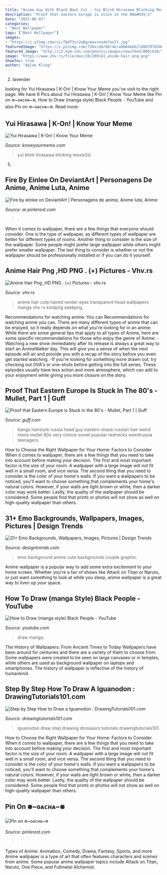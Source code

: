 ```yaml
---
title: "Anime Guy With Black Bowl Cut : Yui Blink Hirasawa Blinking Moxie2d"
description: "Proof that eastern europe is stuck in the 80&#039;s"
date: "2022-06-03"
categories:
- "Best Wallpaper"
tags: ["Best Wallpaper"]
images:
- "https://i.ytimg.com/vi/fQdT3vc2wQg/maxresdefault.jpg"
featuredImage: "https://i.pinimg.com/736x/a9/68/4e/a9684ebb21d06787834691f370f7392e.jpg"
featured_image: "http://i2.kym-cdn.com/photos/images/newsfeed/000/626/782/c62.gif"
image: "https://www.vhv.rs/file/max/28/288141_anime-hair-png.png"
ShowToc: true
author: "Aglae Kling"
---
```



2. lavender 

	

		
looking for Yui Hirasawa | K-On! | Know Your Meme you've visit to the right page. We have 8 Pics about Yui Hirasawa | K-On! | Know Your Meme like Pin on ᪥~ɢᴀᴄʜᴀ~᪥, How to Draw (manga style) Black People - YouTube and also Pin on ᪥~ɢᴀᴄʜᴀ~᪥. Read more:
		
    
## Yui Hirasawa | K-On! | Know Your Meme

<img loading=lazy src="http://i2.kym-cdn.com/photos/images/newsfeed/000/626/782/c62.gif" onerror="this.onerror=null;this.src='https://tse1.mm.bing.net/th?id=OIP.SkWpxBRhrY7iyXAKOP1OdAHaEK&amp;pid=15.1';" alt="Yui Hirasawa | K-On! | Know Your Meme">

_Source: knowyourmeme.com_

>yui blink hirasawa blinking moxie2d. 

	

5.

    
## Fire By Einlee On DeviantArt | Personagens De Anime, Anime Luta, Anime

<img loading=lazy src="https://i.pinimg.com/736x/a9/68/4e/a9684ebb21d06787834691f370f7392e.jpg" onerror="this.onerror=null;this.src='https://tse4.mm.bing.net/th?id=OIP.IYF6seOGL0l_XejmS1zKuwHaKe&amp;pid=15.1';" alt="Fire by einlee on DeviantArt | Personagens de anime, Anime luta, Anime">

_Source: ar.pinterest.com_

>. 

	

When it comes to wallpaper, there are a few things that everyone should consider. One is the type of wallpaper, as different types of wallpaper are better for different types of rooms. Another thing to consider is the size of the wallpaper. Some people might prefer large wallpaper while others might prefer smaller wallpaper. The last thing to consider is whether or not the wallpaper should be professionally installed or if you can do it yourself.

    
## Anime Hair Png ,HD PNG . (+) Pictures - Vhv.rs

<img loading=lazy src="https://www.vhv.rs/file/max/28/288141_anime-hair-png.png" onerror="this.onerror=null;this.src='https://tse4.mm.bing.net/th?id=OIP.nhJ0PQNbkC86bpHCQA51gAHaJ0&amp;pid=15.1';" alt="Anime Hair Png ,HD PNG . (+) Pictures - vhv.rs">

_Source: vhv.rs_

>anime hair cute haired render eyes transparent head wallpapers manga vhv rs kindpng seekpng. 

	

Recommendations for watching anime: You can
Recommendations for watching anime you can. There are many different types of anime that can be enjoyed, so it really depends on what you're looking for in an anime. While there are some general tips that apply to all types of Anime, here are some specific recommendations for those who enjoy the genre of Anime: 
-Watching a new show immediately after its release is always a great way to start an AnimeWalker day. This will give you a sense of when the next episode will air and provide you with a recap of the story before you even get started watching. 
-If you're looking for something more drawn out, try checking out OVA's or one-shots before getting into the full series. These episodes usually have less action and more atmosphere, which can add to your enjoyment while giving you more closure on the story.

    
## Proof That Eastern Europe Is Stuck In The 80&#039;s - Mullet, Part 1 | Guff

<img loading=lazy src="http://i0.wp.com/weirdrussia.com/wp-content/uploads/2015/01/chubchik1.jpg" onerror="this.onerror=null;this.src='https://tse1.mm.bing.net/th?id=OIP.t5BoHdtoEeWSer0TH7H4PAHaJ3&amp;pid=15.1';" alt="Proof that Eastern Europe is Stuck in the 80&#039;s - Mullet, Part 1 | Guff">

_Source: guff.com_

>bangs hairstyle russia head guy eastern shave russian hair weird mens mullet 80s very choice soviet popular rednecks weirdrussia teenagers. 

	

How to Choose the Right Wallpaper for Your Home: Factors to Consider
When it comes to wallpaper, there are a few things that you need to take into account before making your decision. The first and most important factor is the size of your room. A wallpaper with a large image will not fit well in a small room, and vice versa. 
The second thing that you need to consider is the color of your home's walls. If you want a wallpapers to be noticed, you'll want to choose something that complements your home's natural colors. However, if your walls are light brown or white, then a darker color may work better. 
Lastly, the quality of the wallpaper should be considered. Some people find that prints or photos will not show as well on high-quality wallpaper than others.

    
## 31+ Emo Backgrounds, Wallpapers, Images, Pictures | Design Trends

<img loading=lazy src="https://images.designtrends.com/wp-content/uploads/2016/03/30092055/Cute-anime-Emo-Love-Background.jpg" onerror="this.onerror=null;this.src='https://tse2.mm.bing.net/th?id=OIP.IhHCLZytrZGYg6ZvzKUavAHaEo&amp;pid=15.1';" alt="31+ Emo Backgrounds, Wallpapers, Images, Pictures | Design Trends">

_Source: designtrends.com_

>emo background anime cute backgrounds couple graphic. 

	

Anime wallpaper is a popular way to add some extra excitement to your home screen. Whether you’re a fan of shows like Attack on Titan or Naruto, or just want something to look at while you sleep, anime wallpaper is a great way to liven up your space.

    
## How To Draw (manga Style) Black People - YouTube

<img loading=lazy src="https://i.ytimg.com/vi/fQdT3vc2wQg/maxresdefault.jpg" onerror="this.onerror=null;this.src='https://tse1.mm.bing.net/th?id=OIP.8DsEgeZQXcivlH9Ld_U4CQHaEK&amp;pid=15.1';" alt="How to Draw (manga style) Black People - YouTube">

_Source: youtube.com_

>draw manga. 

	

The History of Wallpapers: From Ancient Times to Today
Wallpapers have been around for centuries and there are a variety of them to choose from. Some wallpapers were created to be seen on large canvases or in temples, while others are used as background wallpaper on laptops and smartphones. The history of wallpaper is reflective of the history of humankind.

    
## Step By Step How To Draw A Iguanodon : DrawingTutorials101.com

<img loading=lazy src="https://www.drawingtutorials101.com/drawing-tutorials/Legendary-Creatures/Dinosaurs/iguanodon/how-to-draw-Iguanodon-step-10.png" onerror="this.onerror=null;this.src='https://tse3.mm.bing.net/th?id=OIP.0Krt5MfFMDB3x8wvJmmIKQHaFP&amp;pid=15.1';" alt="Step by Step How to Draw a Iguanodon : DrawingTutorials101.com">

_Source: drawingtutorials101.com_

>iguanodon draw step drawing dinosaurs tutorials drawingtutorials101. 

	

How to Choose the Right Wallpaper for Your Home: Factors to Consider
When it comes to wallpaper, there are a few things that you need to take into account before making your decision. The first and most important factor is the size of your room. A wallpaper with a large image will not fit well in a small room, and vice versa. 
The second thing that you need to consider is the color of your home's walls. If you want a wallpapers to be noticed, you'll want to choose something that complements your home's natural colors. However, if your walls are light brown or white, then a darker color may work better. 
Lastly, the quality of the wallpaper should be considered. Some people find that prints or photos will not show as well on high-quality wallpaper than others.

    
## Pin On ᪥~ɢᴀᴄʜᴀ~᪥

<img loading=lazy src="https://i.pinimg.com/736x/1d/2d/c0/1d2dc0b216e830e2bb47993d58eaefe6.jpg" onerror="this.onerror=null;this.src='https://tse2.mm.bing.net/th?id=OIP.CmEvblNgevHqEgVeuVkBoAAAAA&amp;pid=15.1';" alt="Pin on ᪥~ɢᴀᴄʜᴀ~᪥">

_Source: pinterest.com_

>. 

	

Types of Anime: Animation, Comedy, Drama, Fantasy, Sports, and more
Anime wallpaper is a type of art that often features characters and scenes from anime. Some popular anime wallpaper topics include Attack on Titan, Naruto, One Piece, and Fullmetal Alchemist.

